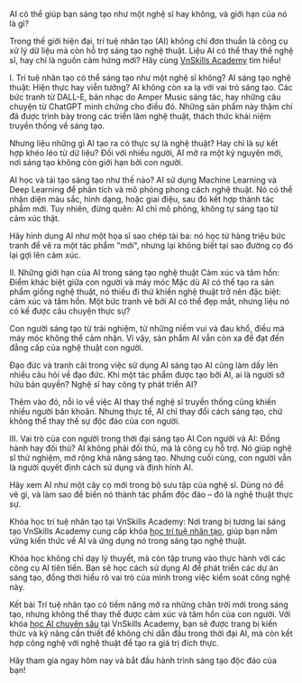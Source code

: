 AI có thể giúp bạn sáng tạo như một nghệ sĩ hay không, và giới hạn của nó là gì?

Trong thế giới hiện đại, trí tuệ nhân tạo (AI) không chỉ đơn thuần là công cụ xử lý dữ liệu mà còn hỗ trợ sáng tạo nghệ thuật. Liệu AI có thể thay thế nghệ sĩ, hay chỉ là nguồn cảm hứng mới? Hãy cùng <a  href="https://vnskills.edu.vn/">VnSkills Academy</a> tìm hiểu!

I. Trí tuệ nhân tạo có thể sáng tạo như một nghệ sĩ không?
AI sáng tạo nghệ thuật: Hiện thực hay viễn tưởng?
AI không còn xa lạ với vai trò sáng tạo. Các bức tranh từ DALL-E, bản nhạc do Amper Music sáng tác, hay những câu chuyện từ ChatGPT minh chứng cho điều đó. Những sản phẩm này thậm chí đã được trình bày trong các triển lãm nghệ thuật, thách thức khái niệm truyền thống về sáng tạo.

Nhưng liệu những gì AI tạo ra có thực sự là nghệ thuật? Hay chỉ là sự kết hợp khéo léo từ dữ liệu? Đối với nhiều người, AI mở ra một kỷ nguyên mới, nơi sáng tạo không còn giới hạn bởi con người.

AI học và tái tạo sáng tạo như thế nào?
AI sử dụng Machine Learning và Deep Learning để phân tích và mô phỏng phong cách nghệ thuật. Nó có thể nhận diện màu sắc, hình dạng, hoặc giai điệu, sau đó kết hợp thành tác phẩm mới. Tuy nhiên, đừng quên: AI chỉ mô phỏng, không tự sáng tạo từ cảm xúc thật.

Hãy hình dung AI như một họa sĩ sao chép tài ba: nó học từ hàng triệu bức tranh để vẽ ra một tác phẩm "mới", nhưng lại không biết tại sao đường cọ đó lại gợi lên cảm xúc.

II. Những giới hạn của AI trong sáng tạo nghệ thuật
Cảm xúc và tâm hồn: Điểm khác biệt giữa con người và máy móc
Mặc dù AI có thể tạo ra sản phẩm giống nghệ thuật, nó thiếu đi thứ khiến nghệ thuật trở nên đặc biệt: cảm xúc và tâm hồn. Một bức tranh vẽ bởi AI có thể đẹp mắt, nhưng liệu nó có kể được câu chuyện thực sự?

Con người sáng tạo từ trải nghiệm, từ những niềm vui và đau khổ, điều mà máy móc không thể cảm nhận. Vì vậy, sản phẩm AI vẫn còn xa để đạt đến đẳng cấp của nghệ thuật con người.

Đạo đức và tranh cãi trong việc sử dụng AI sáng tạo
AI cũng làm dấy lên nhiều câu hỏi về đạo đức. Khi một tác phẩm được tạo bởi AI, ai là người sở hữu bản quyền? Nghệ sĩ hay công ty phát triển AI?

Thêm vào đó, nỗi lo về việc AI thay thế nghệ sĩ truyền thống cũng khiến nhiều người băn khoăn. Nhưng thực tế, AI chỉ thay đổi cách sáng tạo, chứ không thể thay thế sự độc đáo của con người.

III. Vai trò của con người trong thời đại sáng tạo AI
Con người và AI: Đồng hành hay đối thủ?
AI không phải đối thủ, mà là công cụ hỗ trợ. Nó giúp nghệ sĩ thử nghiệm, mở rộng khả năng sáng tạo. Nhưng cuối cùng, con người vẫn là người quyết định cách sử dụng và định hình AI.

Hãy xem AI như một cây cọ mới trong bộ sưu tập của nghệ sĩ. Dùng nó để vẽ gì, và làm sao để biến nó thành tác phẩm độc đáo – đó là nghệ thuật thực sự.

Khóa học trí tuệ nhân tạo tại VnSkills Academy: Nơi trang bị tương lai sáng tạo
VnSkills Academy cung cấp khóa <a href="https://www.asklent.com/user/khoahocai#gsc.tab=0">học tr&iacute; tuệ nh&acirc;n tạo</a>, giúp bạn nắm vững kiến thức về AI và ứng dụng nó trong sáng tạo nghệ thuật.

Khóa học không chỉ dạy lý thuyết, mà còn tập trung vào thực hành với các công cụ AI tiên tiến. Bạn sẽ học cách sử dụng AI để phát triển các dự án sáng tạo, đồng thời hiểu rõ vai trò của mình trong việc kiểm soát công nghệ này.

Kết bài
Trí tuệ nhân tạo có tiềm năng mở ra những chân trời mới trong sáng tạo, nhưng không thể thay thế được cảm xúc và tâm hồn của con người. Với khóa <a href="https://vnskills.edu.vn/khoa-hoc-tri-tue-nhan-tao/">học AI chuy&ecirc;n s&acirc;u</a> tại VnSkills Academy, bạn sẽ được trang bị kiến thức và kỹ năng cần thiết để không chỉ dẫn đầu trong thời đại AI, mà còn kết hợp công nghệ với nghệ thuật để tạo ra giá trị đích thực.

Hãy tham gia ngay hôm nay và bắt đầu hành trình sáng tạo độc đáo của bạn!